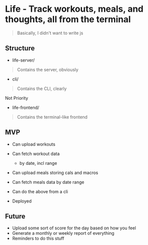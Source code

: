 # Life - Track workouts, meals, and thoughts, all from the terminal
> Basically, I didn't want to write js

## Structure

- life-server/
> Contains the server, obviously

- cli/
> Contains the CLI, clearly

Not Priority
- life-frontend/
> Contains the terminal-like frontend

## MVP
- Can upload workouts
- Can fetch workout data
    - by date, incl range

- Can upload meals storing cals and macros
- Can fetch meals data by date range

- Can do the above from a cli
- Deployed
## Future
- Upload some sort of score for the day based on how you feel
- Generate a monthly or weekly report of everything
- Reminders to do this stuff
